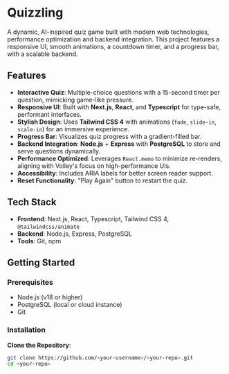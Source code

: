 # Quizzling

A dynamic, AI-inspired quiz game built with modern web technologies, performance optimization and backend integration. This project features a responsive UI, smooth animations, a countdown timer, and a progress bar, with a scalable backend.

## Features
- **Interactive Quiz**: Multiple-choice questions with a 15-second timer per question, mimicking game-like pressure.
- **Responsive UI**: Built with **Next.js**, **React**, and **Typescript** for type-safe, performant interfaces.
- **Stylish Design**: Uses **Tailwind CSS 4** with animations (`fade`, `slide-in`, `scale-in`) for an immersive experience.
- **Progress Bar**: Visualizes quiz progress with a gradient-filled bar.
- **Backend Integration**: **Node.js** + **Express** with **PostgreSQL** to store and serve questions dynamically.
- **Performance Optimized**: Leverages `React.memo` to minimize re-renders, aligning with Volley's focus on high-performance UIs.
- **Accessibility**: Includes ARIA labels for better screen reader support.
- **Reset Functionality**: "Play Again" button to restart the quiz.

## Tech Stack
- **Frontend**: Next.js, React, Typescript, Tailwind CSS 4, `@tailwindcss/animate`
- **Backend**: Node.js, Express, PostgreSQL
- **Tools**: Git, npm

## Getting Started

### Prerequisites
- Node.js (v18 or higher)
- PostgreSQL (local or cloud instance)
- Git

### Installation
 **Clone the Repository**:
   ```bash
   git clone https://github.com/<your-username>/<your-repo>.git
   cd <your-repo>